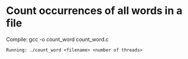 # Count occurrences of all words in a file

Compile: gcc -o count_word count_word.c
```
Running: ./count_word <filename> <number of threads>
```
